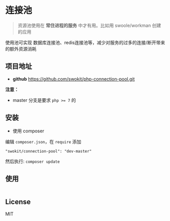 # 连接池

> 资源池使用在 **常住进程的服务** 中才有用。比如用 swoole/workman 创建的应用

使用池可实现 数据库连接池、redis连接池等，减少对服务的过多的连接/断开带来的额外资源消耗

## 项目地址

- **github** https://github.com/swokit/php-connection-pool.git

**注意：**

- master 分支是要求 `php >= 7` 的

## 安装

- 使用 composer

编辑 `composer.json`，在 `require` 添加

```
"swokit/connection-pool": "dev-master"
```

然后执行: `composer update`

## 使用

```php

```

## License

MIT
